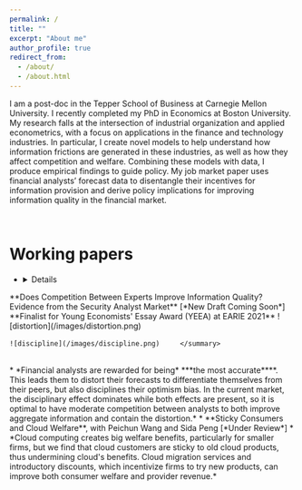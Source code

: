 ```yaml
---
permalink: /
title: ""
excerpt: "About me"
author_profile: true
redirect_from:
  - /about/
  - /about.html
---
```


I am a post-doc in the Tepper School of Business at Carnegie Mellon University. I recently completed my PhD in Economics at Boston University. My research falls at the intersection of industrial organization and applied econometrics, with a focus on applications in the finance and technology industries. In particular, I create novel models to help understand how information frictions are generated in these industries, as well as how they affect competition and welfare. Combining these models with data, I produce empirical findings to guide policy. My job market paper uses financial analysts’ forecast data to disentangle their incentives for information provision and derive policy implications for improving information quality in the financial market.

<br>

# Working papers

* <details>
<summary>**Does Competition Between Experts Improve Information Quality? Evidence from the Security Analyst Market**      
[*New Draft Coming Soon*]           
**Finalist for Young Economists' Essay Award (YEEA) at EARIE 2021**      
    ![distortion](/images/distortion.png)

    ![discipline](/images/discipline.png)     </summary>
  <br>
  * *Financial analysts are rewarded for being* ***the most accurate****. This leads them to distort their forecasts to differentiate themselves from their peers, but also disciplines their optimism bias. In the current market, the disciplinary effect dominates while both effects are present, so it is optimal to have moderate competition between analysts to both improve aggregate information and contain the distortion.*
  </details>
* **Sticky Consumers and Cloud Welfare**,    
with Peichun Wang and Sida Peng      
[*Under Review*]          
  * *Cloud computing creates big welfare benefits, particularly for smaller firms, but we find that cloud customers are sticky to old cloud products, thus undermining cloud's benefits. Cloud migration services and introductory discounts, which incentivize firms to try new products, can improve both consumer welfare and provider revenue.*

